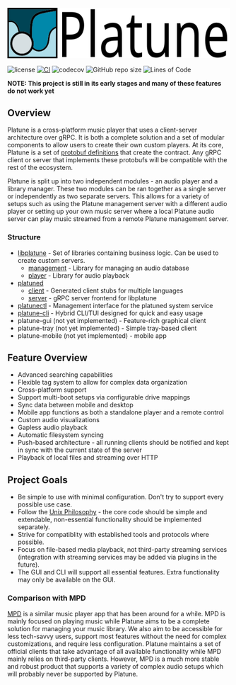 ![Platune](res/platune-title.png)

![license](https://img.shields.io/badge/License-MIT%20or%20Apache%202-green.svg)
[![CI](https://github.com/aschey/Platune/actions/workflows/test.yml/badge.svg)](https://github.com/aschey/Platune/actions/workflows/test.yml)
![codecov](https://codecov.io/gh/aschey/platune/branch/main/graph/badge.svg?token=NWS6Q3W4FP)
![GitHub repo size](https://img.shields.io/github/repo-size/aschey/platune)
![Lines of Code](https://aschey.tech/tokei/github/aschey/platune)

**NOTE: This project is still in its early stages and many of these features do not work yet**

## Overview

Platune is a cross-platform music player that uses a client-server architecture over gRPC. It is both a complete solution and a set of modular components to allow users to create their own custom players. At its core, Platune is a set of [protobuf definitions](https://github.com/aschey/Platune/tree/main/platuned/proto) that create the contract. Any gRPC client or server that implements these protobufs will be compatible with the rest of the ecosystem.

Platune is split up into two independent modules - an audio player and a library manager.
These two modules can be ran together as a single server or independently as two separate servers.
This allows for a variety of setups such as using the Platune management server with a different audio player or setting up your own music server where a local Platune audio server can play music streamed from a remote Platune management server.

### Structure

- [libplatune](https://github.com/aschey/Platune/tree/main/libplatune) -
  Set of libraries containing business logic. Can be used to create custom servers.
  - [management](https://github.com/aschey/Platune/tree/main/libplatune/management) -
    Library for managing an audio database
  - [player](https://github.com/aschey/Platune/tree/main/libplatune/player) -
    Library for audio playback
- [platuned](https://github.com/aschey/Platune/tree/main/platuned)
  - [client](https://github.com/aschey/Platune/tree/main/platuned/client) -
    Generated client stubs for multiple languages
  - [server](https://github.com/aschey/Platune/tree/main/platuned/server) -
    gRPC server frontend for libplatune
- [platunectl](https://github.com/aschey/Platune/tree/main/platuned/server/src/bin/platunectl.rs) -
  Management interface for the platuned system service
- [platune-cli](https://github.com/aschey/Platune/tree/main/platune-cli) -
  Hybrid CLI/TUI designed for quick and easy usage
- platune-gui (not yet implemented) -
  Feature-rich graphical client
- platune-tray (not yet implemented) -
  Simple tray-based client
- platune-mobile (not yet implemented) - mobile app

## Feature Overview

- Advanced searching capabilities
- Flexible tag system to allow for complex data organization
- Cross-platform support
- Support multi-boot setups via configurable drive mappings
- Sync data between mobile and desktop
- Mobile app functions as both a standalone player and a remote control
- Custom audio visualizations
- Gapless audio playback
- Automatic filesystem syncing
- Push-based architecture - all running clients should be notified and kept in sync with the current state of the server
- Playback of local files and streaming over HTTP

## Project Goals

- Be simple to use with minimal configuration. Don't try to support every possible use case.
- Follow the [Unix Philosophy](https://en.wikipedia.org/wiki/Unix_philosophy) - the core code should be simple and extendable, non-essential functionality should be implemented separately.
- Strive for compatiblity with established tools and protocols where possible.
- Focus on file-based media playback, not third-party streaming services (integration with streaming services may be added via plugins in the future).
- The GUI and CLI will support all essential features. Extra functionality may only be available on the GUI.

### Comparison with MPD

[MPD](https://www.musicpd.org/) is a similar music player app that has been around for a while. MPD is mainly focused on playing music while Platune aims to be a complete solution for managing your music library. We also aim to be accessible for less tech-savvy users, support most features without the need for complex customizations, and require less configuration. Platune maintains a set of official clients that take advantage of all available functionality while MPD mainly relies on third-party clients. However, MPD is a much more stable and robust product that supports a variety of complex audio setups which will probably never be supported by Platune.
